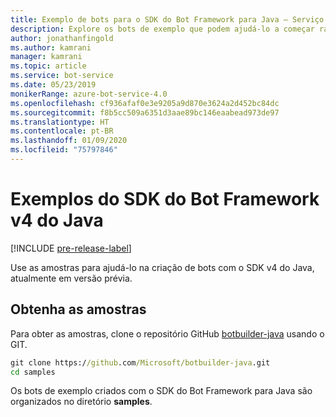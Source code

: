 ```yaml
---
title: Exemplo de bots para o SDK do Bot Framework para Java – Serviço de Bot
description: Explore os bots de exemplo que podem ajudá-lo a começar rapidamente seu desenvolvimento de bots com o SDK do Bot Framework para Java.
author: jonathanfingold
ms.author: kamrani
manager: kamrani
ms.topic: article
ms.service: bot-service
ms.date: 05/23/2019
monikerRange: azure-bot-service-4.0
ms.openlocfilehash: cf936afaf0e3e9205a9d870e3624a2d452bc84dc
ms.sourcegitcommit: f8b5cc509a6351d3aae89bc146eaabead973de97
ms.translationtype: HT
ms.contentlocale: pt-BR
ms.lasthandoff: 01/09/2020
ms.locfileid: "75797846"
---
```

# <a name="bot-framework-sdk-v4-java-samples"></a>Exemplos do SDK do Bot Framework v4 do Java
[!INCLUDE [pre-release-label](../includes/pre-release-label.md)]

Use as amostras para ajudá-lo na criação de bots com o SDK v4 do Java, atualmente em versão prévia.

## <a name="get-the-samples"></a>Obtenha as amostras
Para obter as amostras, clone o repositório GitHub [botbuilder-java](https://github.com/Microsoft/botbuilder-java) usando o GIT.

```cmd
git clone https://github.com/Microsoft/botbuilder-java.git
cd samples
```
Os bots de exemplo criados com o SDK do Bot Framework para Java são organizados no diretório **samples**.
